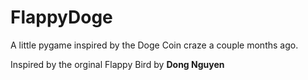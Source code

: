 # FlappyDoge
A little pygame inspired by the Doge Coin craze a couple months ago.

Inspired by the orginal Flappy Bird by **Dong Nguyen**
